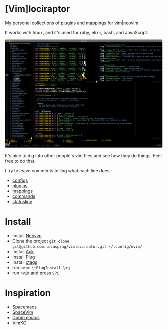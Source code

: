 [Vim]lociraptor
===============

My personal collections of plugins and mappings for vim|neovim.

It works with tmux, and it's used for ruby, elixir, bash, and JavaScript.

![nvim](github/vimlociraptor2.png)

It's nice to dig into other people's vim files and see how they do things. Feel free to do that.

I try to leave comments telling what each line does:

  - [configs](configs.vim)
  - [plugins](plugins.vim)
  - [mappings](mappings.vim)
  - [commands](commands.vim)
  - [statusline](statusline.vim)


# Install

  - Install [Neovim](https://neovim.io)
  - Clone the project `git clone git@github.com:lucasprag/vimlociraptor.git ~/.config/nvim/`
  - Install [Ack](http://beyondgrep.com/install/)
  - Install [Plug](https://github.com/junegunn/vim-plug)
  - Install [ctags](https://github.com/universal-ctags/homebrew-universal-ctags)
  - run `nvim \+PlugInstall \+q`
  - run `nvim` and press `SPC`


# Inspiration

  - [Spacemacs](http://spacemacs.org/)
  - [SpaceVim](https://spacevim.org/)
  - [Doom emacs](https://github.com/hlissner/doom-emacs)
  - [VimKO](https://github.com/AlexVKO/VimKO)

